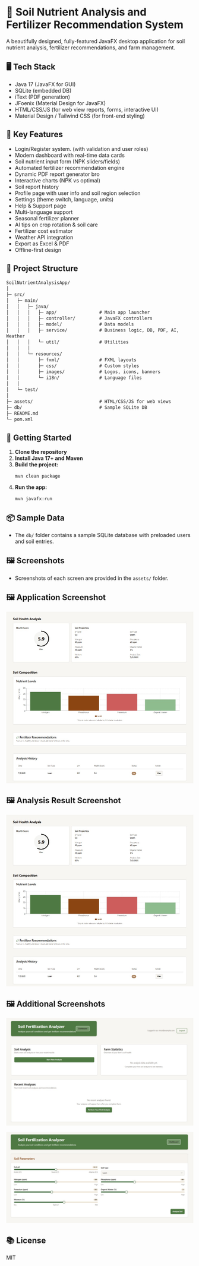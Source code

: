 # 🌾 Soil Nutrient Analysis and Fertilizer Recommendation System

A beautifully designed, fully-featured JavaFX desktop application for soil nutrient analysis, fertilizer recommendations, and farm management.

## 🖥️ Tech Stack
- Java 17 (JavaFX for GUI)
- SQLite (embedded DB)
- iText (PDF generation)
- JFoenix (Material Design for JavaFX)
- HTML/CSS/JS (for web view reports, forms, interactive UI)
- Material Design / Tailwind CSS (for front-end styling)

## 🎯 Key Features
- Login/Register system. (with validation and user roles)
- Modern dashboard with real-time data cards
- Soil nutrient input form (NPK sliders/fields)
- Automated fertilizer recommendation engine
- Dynamic PDF report generator bro
- Interactive charts (NPK vs optimal)
- Soil report history
- Profile page with user info and soil region selection
- Settings (theme switch, language, units)
- Help & Support page
- Multi-language support
- Seasonal fertilizer planner
- AI tips on crop rotation & soil care
- Fertilizer cost estimator
- Weather API integration
- Export as Excel & PDF
- Offline-first design

## 📁 Project Structure
```
SoilNutrientAnalysisApp/
│
├─ src/
│   ├─ main/
│   │   ├─ java/
│   │   │   ├─ app/                # Main app launcher
│   │   │   ├─ controller/         # JavaFX controllers
│   │   │   ├─ model/              # Data models
│   │   │   ├─ service/            # Business logic, DB, PDF, AI, Weather
│   │   │   └─ util/               # Utilities
│   │   │
│   │   └─ resources/
│   │       ├─ fxml/               # FXML layouts
│   │       ├─ css/                # Custom styles
│   │       ├─ images/             # Logos, icons, banners
│   │       └─ i18n/               # Language files
│   │
│   └─ test/
│
├─ assets/                         # HTML/CSS/JS for web views
├─ db/                             # Sample SQLite DB
├─ README.md
└─ pom.xml
```

## 🚀 Getting Started
1. **Clone the repository**
2. **Install Java 17+ and Maven**
3. **Build the project:**
   ```
   mvn clean package
   ```
4. **Run the app:**
   ```
   mvn javafx:run
   ```

## 📦 Sample Data
- The `db/` folder contains a sample SQLite database with preloaded users and soil entries.

## 🖼️ Screenshots
- Screenshots of each screen are provided in the `assets/` folder.

## 🖼️ Application Screenshot

![Soil Fertilization Analyzer UI](analysis_result.jpg)

## 🖼️ Analysis Result Screenshot

![Analysis Result](analysis_result.jpg)

## 🖼️ Additional Screenshots

![Dashboard Screenshot](screenshort2.jpg)

![Dashboard Screenshot 2](screenshort3.jpg)

## 📚 License
MIT 